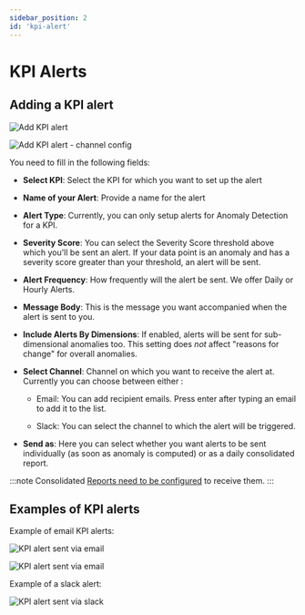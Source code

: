 ```yaml
---
sidebar_position: 2
id: 'kpi-alert'
---
```


# KPI Alerts

## Adding a KPI alert

![Add KPI alert](/img/Alerts/add_alert_1.png)

![Add KPI alert - channel config](/img/Alerts/add_alert_2.png)


You need to fill in the following fields:

-   **Select KPI**: Select the KPI for which you want to set up the alert

-   **Name of your Alert**: Provide a name for the alert

-   **Alert Type**: Currently, you can only setup alerts for Anomaly Detection for a KPI.

-   **Severity Score**: You can select the Severity Score threshold above which you'll be sent an alert. If your data point is an anomaly and has a severity score 
    greater than your threshold, an alert will be sent.

-   **Alert Frequency**: How frequently will the alert be sent. We offer Daily or Hourly Alerts.

-   **Message Body**: This is the message you want accompanied when the alert is sent to you.

-   **Include Alerts By Dimensions**: If enabled, alerts will be sent for sub-dimensional anomalies too. This setting does *not* affect "reasons for change" for overall anomalies.

-   **Select Channel**: Channel on which you want to receive the alert at. Currently you can choose between either :

    -   Email: You can add recipient emails. Press enter after typing an email to add it to the list.

    -   Slack: You can select the channel to which the alert will be triggered.

-  **Send as**: Here you can select whether you want alerts to be sent individually (as soon as anomaly is computed) or as a daily consolidated report.

:::note
Consolidated [Reports need to be configured](/Alerts/Alert_Report_Settings.md) to receive them.
:::

## Examples of KPI alerts

Example of email KPI alerts:

![KPI alert sent via email](/img/Alerts/alert_example_kpi_email.png)

![KPI alert sent via email](/img/Alerts/alert_example_kpi_email_2.png)

Example of a slack alert:

![KPI alert sent via slack](/img/Alerts/alert_example_kpi_slack_1.png)

